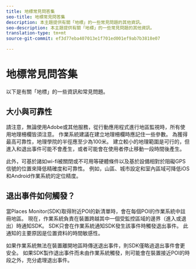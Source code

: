 ```yaml
---
title: 地標常見問答集
seo-title: 地標常見問答集
description: 本主題提供有關「地標」的一些常見問題的其他資訊。
seo-description: 本主題提供有關「地標」的一些常見問題的其他資訊。
translation-type: tm+mt
source-git-commit: ef3d77eba407013e1f701ed001ef9ab7b3818e07

---
```



# 地標常見問答集

以下是有關「地標」的一些資訊和常見問題。

## 大小與可靠性

請注意，無論使用Adobe或其他服務，從行動應用程式進行地區監視時，所有使用地理柵欄皆須注意。 作業系統建議在建立地理柵欄時應記住一些參數。 為獲得最高可靠性，地理學院的半徑應至少為100米。 建立較小的地理範圍是可行的，但進入和退出事件可能不會產生，或者可能會在使用者停止移動一段時間後產生。

此外，可基於諸如wi-fi被關閉或不可用等硬體條件以及基於設備相對於阻礙GPS信號的位置來降低精確度和可靠性。 例如，山區、城市設定和室內區域可降低iOS和Android作業系統的定位精度。

## 退出事件如何觸發？

當Places Monitor(SDK)取得附近POI的新清單時，會在每個POI的作業系統中註冊地區。 現在，作業系統負責在裝置跨越其中一個受監控區域的邊界（進入或退出）時通知SDK。 SDK只會在作業系統通知SDK發生該事件時觸發退出事件。 此通知的主要原因是位置資料的時間敏感性。

如果作業系統無法在裝置離開地區時傳送退出事件，則SDK僅略過退出事件會更安全。 如果SDK製作退出事件而未由作業系統觸發，則可能會在裝置接近POI的時段之外，充分處理退出事件。
